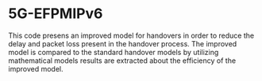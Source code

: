 # 5G-EFPMIPv6
This code presens an improved model for handovers in order to reduce the delay and packet loss present in the handover process. The improved model is compared to the standard handover models by utilizing mathematical models results are extracted about the efficiency of the improved model.
